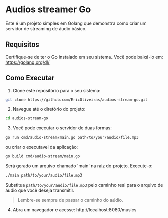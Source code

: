 # Audios streamer Go

Este é um projeto simples em Golang que demonstra como criar um servidor de streaming de áudio básico.

## Requisitos

Certifique-se de ter o Go instalado em seu sistema. Você pode baixá-lo em: https://golang.org/dl/

## Como Executar

1. Clone este repositório para o seu sistema:

```bash
git clone https://github.com/EricOliveiras/audios-stream-go.git
```

2. Navegue até o diretório do projeto:

```bash
cd audios-stream-go
```

3. Você pode executar o servidor de duas formas:

```bash
go run cmd/audio-stream/main.go path/to/your/audio/file.mp3
```

ou criar o executavel da aplicação:

```bash
go build cmd/audio-stream/main.go
```

Será gerado um arquivo chamado 'main' na raiz do projeto. Execute-o:

```bash
./main path/to/your/audio/file.mp3
```

Substitua `path/to/your/audio/file.mp3` pelo caminho real para o arquivo de áudio que você deseja transmitir.

> Lembre-se sempre de passar o caminho do aúdio.

4. Abra um navegador e acesse: http://localhost:8080/musics
